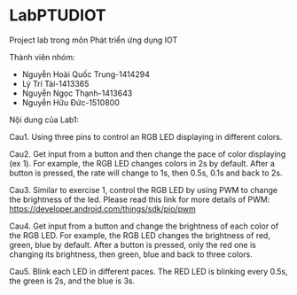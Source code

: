 # LabPTUDIOT
Project lab trong môn Phát triển ứng dụng IOT

Thành viên nhóm:

- Nguyễn Hoài Quốc Trung-1414294
- Lý Trí Tài-1413365
- Nguyễn Ngọc Thạnh-1413643
- Nguyễn Hữu Đức-1510800

Nội dung của Lab1:

Cau1. Using three pins to control an RGB LED displaying in different colors.

Cau2. Get input from a button and then change the pace of color displaying (ex 1). For example, the RGB LED changes colors in 2s by default. After a button is pressed, the rate will change to 1s, then 0.5s, 0.1s and back to 2s. 

Cau3. Similar to exercise 1, control the RGB LED by using PWM to change the brightness of the led. Please read this link for more details of PWM: https://developer.android.com/things/sdk/pio/pwm

Cau4. Get input from a button and change the brightness of each color of the RGB LED. For example, the RGB LED changes the brightness of red, green, blue by default. After a button is pressed, only the red one is changing its brightness, then green, blue and back to three colors.

Cau5. Blink each LED in different paces. The RED LED is blinking every 0.5s, the green is 2s, and the blue is 3s.